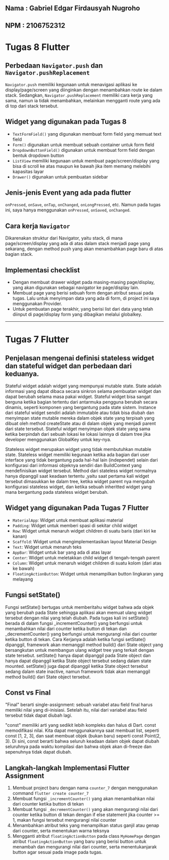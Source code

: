 
## Nama : Gabriel Edgar Firdausyah Nugroho
## NPM  : 2106752312

# Tugas 8 Flutter
## Perbedaan `Navigator.push` dan `Navigator.pushReplacement`
`Navigator.push` memiliki kegunaan untuk menavigasi aplikasi ke display/page/screen yang diinginkan dengan menambahkan route ke dalam stack. Sedangkan, `Navigator.pushReplacement` memiliki cara kerja yang sama, namun ia tidak menambahkan, melainkan mengganti route yang ada di top dari stack tersebut.

## Widget yang digunakan pada Tugas 8
- `TextFormField()` yang digunakan membuat form field yang memuat text field
- `Form()` digunakan untuk membuat sebuah container untuk form field
- `DropdownButtonField()` digunakan untuk membuat form field dengan bentuk dropdown button
- `ListView` memiliki kegunaan untuk membuat page/screen/display yang bisa di scroll ke atas maupun ke bawah jika item memang melebihi kapasitas layar
- `Drawer()` digunakan untuk pembuatan sidebar

## Jenis-jenis Event yang ada pada flutter
`onPressed`, `onSave`, `onTap`, `onChanged`, `onLongPressed`, etc. Namun pada tugas ini, saya hanya menggunakan `onPressed`, `onSaved`, `onChanged`.

## Cara kerja `Navigator`
Dikarenakan struktur dari Navigator, yaitu stack, di mana page/screen/display yang ada di atas dalam stack menjadi page yang sekarang, dengan method push yang akan menambahkan page baru di atas bagian stack.

## Implementasi checklist
- Dengan membuat drawer widget pada masing-masing page/display, yang akan digunakan sebagai navigator ke page/display lain.
- Membuat page yang berisi sebuah form dengan atribut sesuai pada tugas. Lalu untuk menyimpan data yang ada di form, di project ini saya menggunakan Provider.
- Untuk pembuatan page terakhir, yang berisi list dari data yang telah diinput di page/display form yang dibagikan melalui globalkey.

-----------------------------------------------
# Tugas 7 Flutter

## Penjelasan mengenai definisi stateless widget dan stateful widget dan perbedaan dari keduanya.

Stateful widget adalah widget yang mempunyai mutable state. State adalah informasi yang dapat dibaca secara sinkron selama pembuatan widget dan dapat berubah selama masa pakai widget. Stateful widget bisa sangat berguna ketika bagian tertentu dari antarmuka pengguna berubah secara dinamis, seperti komponen yang bergantung pada state sistem. Instance dari stateful widget sendiri adalah immutable atau tidak bisa diubah dan menyimpan state mutable mereka dalam objek state yang terpisah yang dibuat oleh method createState atau di dalam objek yang  menjadi parent dari state tersebut. Stateful widget menyimpan objek state yang sama ketika berpindah dari sebuah lokasi ke lokasi lainnya di dalam tree jika developer menggunakan GlobalKey untuk key-nya.

Stateless widget merupakan widget yang tidak membutuhkan mutable state. Stateless widget memiliki kegunaan ketika ada bagian dari user interface yang tidak bergantung pada hal-hal lain (independet) selain dari konfigurasi dari informasi objeknya sendiri dan BuildContext yang mendefinisikan widget tersebut. Method dari stateless widget normalnya hanya dipanggil saat keadaan tertentu ,yaitu saat pertama kali widget tersebut dimasukkan ke dalam tree, ketika widget parent nya mengubah konfigurasi stateless widget, dan ketika sebuah inheritted widget yang mana bergantung pada stateless widget berubah. 

## Widget yang digunakan Pada Tugas 7 Flutter

- `MaterialApp`: Widget untuk membuat aplikasi material
- `Padding`: Widget untuk memberi spasi di sekitar child widget
- `Row`: Widget untuk menaruh widget children di suatu baris (dari kiri ke kanan)
- `Scaffold`: Widget untuk mengimplementasikan layout Material Design
- `Text`: Widget untuk menaruh teks
- `AppBar`: Widget untuk bar yang ada di atas layar
- `Center`: Widget untuk meletakkan child widget di tengah-tengah parent
- `Column`: Widget untuk menaruh widget children di suatu kolom (dari atas ke bawah)
- `FloatingActionButton`: Widget untuk menampilkan button lingkaran yang melayang

## Fungsi setState()

Fungsi setState() bertugas untuk memberitahu widget bahwa ada objek yang berubah pada State sehingga aplikasi akan memuat ulang widget tersebut dengan nilai yang telah diubah. Pada tugas kali ini setState() berada di dalam fungsi _incrementCounter() yang berfungsi untuk menambahkan nilai dari counter ketika button di tekan dan _decrementCounter() yang berfungsi untuk mengurangi nilai dari counter ketika button di tekan. Cara Kerjanya adalah ketika fungsi setState() dipanggil, framework akan memanggil method build() dari State object yang bersangkutan untuk membangun ulang widget tree yang terkait dengan state tersebut. setState() hanya dapat dipanggil pada State object dan hanya dapat dipanggil ketika State object tersebut sedang dalam state mounted. setState() juga dapat dipanggil ketika State object tersebut sedang dalam state inactive, namun framework tidak akan memanggil method build() dari State object tersebut.

## Const vs Final

"Final" berarti single-assignment: sebuah variabel atau field final harus memiliki nilai yang di-inisiasi. Setelah itu, nilai dari variabel atau field tersebut tidak dapat diubah lagi.

"const" memiliki arti yang sedikit lebih kompleks dan halus di Dart. const memodifikasi nilai. Kita dapat menggunakannya saat membuat list, seperti const [1, 2, 3], dan saat membuat objek (bukan baru) seperti const Point(2, 3). Di sini, const berarti bahwa seluruh keadaan dalam objek dapat diubah seluruhnya pada waktu kompilasi dan bahwa objek akan di-freeze dan sepenuhnya tidak dapat diubah.

## Langkah-langkah Implementasi Flutter Assignment

1. Membuat project baru dengan nama `counter_7` dengan menggunakan command `flutter create counter_7`
2. Membuat fungsi `_incrementCounter()` yang akan menambahkan nilai dari counter ketika button di tekan
3. Membuat fungsi `_decrementCounter()` yang akan mengurangi nilai dari counter ketika button di tekan dengan if else statement jika counter >= 1, makan fungsi tersebut mengurangi nilai counter
4. Menambahkan atribut teks yang menampilkan status ganjil atau genap dari counter, serta menentukan warna teksnya
5. Mengganti atribut `floatingActionButton` pada class `MyHomePage` dengan atribut `floatingActionButton` yang baru yang berisi button untuk menambah dan mengurangi nilai dari counter, serta menentukanjarak button agar sesuai pada image pada tugas.
